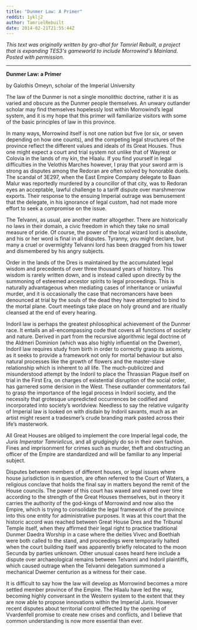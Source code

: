 ```yaml
---
title: "Dunmer Law: A Primer"
reddit: 1yklj2
author: TamrielRebuilt
date: 2014-02-21T21:55:44Z
---
```


*This text was originally written by gro-dhal for Tamriel Rebuilt, a project that is expanding TES3's gameworld to include Morrowind's Mainland. Posted with permission.*
_____________________________________________

**Dunmer Law: a Primer**

by Galothis Omeyn, scholar of the Imperial University

The law of the Dunmer is not a single monolithic doctrine, rather it is as varied and obscure as the Dunmer people themselves. An unwary outlander scholar may find themselves hopelessly lost within Morrowind’s legal system, and it is my hope that this primer will familiarize visitors with some of the basic principles of law in this province.

In many ways, Morrowind itself is not one nation but five (or six, or seven depending on how one counts), and the competing legal structures of the province reflect the different values and ideals of its Great Houses. Thus one might expect a court and trial system not unlike that of Wayrest or Colovia in the lands of my kin, the Hlaalu. If you find yourself in legal difficulties in the Velothis Marches however, I pray that your sword arm is strong as disputes among the Redoran are often solved by honorable duels. The scandal of 3E297, when the East Empire Company delegate to Baan Malur was reportedly murdered by a councillor of that city, was to Redoran eyes an acceptable, lawful challenge to a tariff dispute over marshmerrow exports. Their response to the ensuing Imperial outrage was bemusement that the delegate, in his ignorance of legal custom, had not made more effort to seek a compromise on the issue.

The Telvanni, as usual, are another matter altogether. There are historically no laws in their domain, a civic freedom in which they take no small measure of pride. Of course, the power of the local wizard lord is absolute, and his or her word is final in all disputes. Tyranny, you might declare, but many a cruel or overmighty Telvanni lord has been dragged from his tower and dismembered by his angry subjects.

Order in the lands of the Dres is maintained by the accumulated legal wisdom and precedents of over three thousand years of history. This wisdom is rarely written down, and is instead called upon directly by the summoning of esteemed ancestor spirits to legal proceedings. This is naturally advantageous when mediating cases of inheritance or unlawful murder, and it is occasionally the case that necromancers have been denounced at trial by the souls of the dead they have attempted to bind to the mortal plane. Court meetings take place on holy ground and are ritually cleansed at the end of every hearing.

Indoril law is perhaps the greatest philosophical achievement of the Dunmer race. It entails an all-encompassing code that covers all functions of society and nature. Derived in part from the recursive algorithmic legal doctrine of the Aldmeri Dominion (which was also highly influential on the Dwemer), Indoril law requires study from birth in order to correctly grasp its axioms, as it seeks to provide a framework not only for mortal behaviour but also natural processes like the growth of flowers and the master-slave relationship which is inherent to all life. The much-publicized and misunderstood attempt by the Indoril to place the Thrassian Plague itself on trial in the First Era, on charges of existential disruption of the social order, has garnered some derision in the West. These outlander commentators fail to grasp the importance of the legal process in Indoril society, and the necessity that grotesque unpredicted occurrences be codified and incorporated into society’s worldview. Needless to say the relative vulgarity of Imperial law is looked on with disdain by Indoril savants, much as an artist might resent a tradesmer’s crude branding mark pasted across their life’s masterwork.

All Great Houses are obliged to implement the core Imperial legal code, the *Juris Imperator Tamrielicus*, and all grudgingly do so in their own fashion. Fines and imprisonment for crimes such as murder, theft and obstructing an officer of the Empire are standardized and will be familiar to any Imperial subject.

Disputes between members of different houses, or legal issues where house jurisdiction is in question, are often referred to the Court of Waters, a religious conclave that holds the final say in matters beyond the remit of the House councils. The power of this court has waxed and waned over time according to the strength of the Great Houses themselves, but in theory it carries the authority of the god-kings of Morrowind and now also the Empire, which is trying to consolidate the legal framework of the province into this one entity for administrative purposes. It was at this court that the historic accord was reached between Great House Dres and the Tribunal Temple itself, when they affirmed their legal right to practice traditional Dunmer Daedra Worship in a case where the deities Vivec and Boethiah were both called to the stand, and proceedings were temporarily halted when the court building itself was apparently briefly relocated to the moon Secunda by parties unknown. Other unusual cases heard here include a dispute over archaeological remains between Telvanni and Indoril plaintiffs, which caused outrage when the Telvanni delegation summoned a mechanical Dwemer centurion as a witness for their case.

It is difficult to say how the law will develop as Morrowind becomes a more settled member province of the Empire. The Hlaalu have led the way, becoming highly conversant in the Western system to the extent that they are now able to propose innovations within the Imperial *Juris*. However recent disputes about territorial control effected by the opening of Vvardenfell promise to create new crises and conflicts, and I believe that common understanding is now more essential than ever. 
